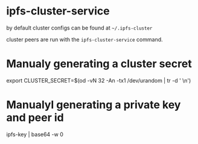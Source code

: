 # ipfs-cluster-service

by default cluster configs can be found at `~/.ipfs-cluster`

cluster peers are run with the `ipfs-cluster-service` command.



# Manualy generating a cluster secret


export CLUSTER_SECRET=$(od  -vN 32 -An -tx1 /dev/urandom | tr -d ' \n')


# Manualyl generating a private key and peer id
ipfs-key | base64 -w 0